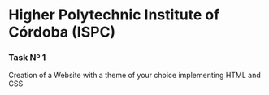 # Higher Polytechnic Institute of Córdoba (ISPC)

### Task Nº 1

Creation of a Website with a theme of your choice implementing HTML and CSS
